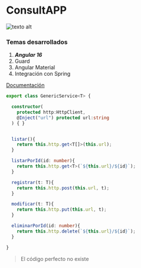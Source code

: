 # ConsultAPP
![texto alt](https://www.brainandlife.org/siteassets/online-exclusives/covid-19/telehealth-computer-main.jpg) 
### Temas desarrollados
1. ***Angular 16***
2. Guard
3. Angular Material
4. Integración con Spring

[Documentación](https://angular.io/)

```typescript
export class GenericService<T> {

  constructor(
    protected http:HttpClient,
    @Inject("url") protected url:string
  ) { }


  listar(){
    return this.http.get<T[]>(this.url);
  }

  listarPorId(id: number){
    return this.http.get<T>(`${this.url}/${id}`);
  }

  registrar(t: T){
    return this.http.post(this.url, t);
  }

  modificar(t: T){
    return this.http.put(this.url, t);
  }

  eliminarPorId(id: number){
    return this.http.delete(`${this.url}/${id}`);
  }

}

```

> El código perfecto no existe



